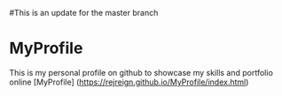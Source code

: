 #This is an update for the master branch 
# MyProfile
This is my personal profile on github to showcase my skills and portfolio online
[MyProfile] (https://rejreign.github.io/MyProfile/index.html)
